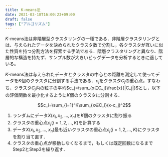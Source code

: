 ```yaml
---
title: K-means法
date: 2021-03-18T16:00:23+09:00
draft: false
tags: ["アルゴリズム"] 
---
```

<!--more-->
$K$-means法は非階層型クラスタリングの一種である．非階層クラスタリングとは、与えられたデータを決められたクラスタ数で分割し，各クラスタが互いに似た性質を持つ分割方法を探索する手法である．階層クラスタリングと異なり、階層的な構造を持たず、サンプル数が大きいビッグデータを分析するときに適している。

$K$-means法は与えられたデータとクラスタの中心との距離を測定して使ってデータを$K$個のクラスタに分割する手法である．$c_j$をクラスタ$C_j$の重心点，すなわち，クラスタ$C_j$内の粒子の平均$c_j=\sum_{x∈C_j}\frac{x}{|C_j|}$とし，以下の評価関数を最小化するように$K$個のクラスタに分割する．

$$c_i=\sum_{i=1}^K\sum_{x∈C_i}(x-c_j)^2$$

1. ランダムにデータ$X(x_i,x_2,...,x_n)$を$K$個のクラスタに割り振る
2. クラスタの重心点$c_j(j=1,2,...,K)$を計算する
3. データ$X(x_i,x_2,...,x_n)$最も近いクラスタの重心点$c_j(j=1,2,...,K)$にクラスタを割り当て直す．
4. クラスタの重心点が移動しなくなるまで，もしくは既定回数になるまでStep2とStep3を繰り返す．